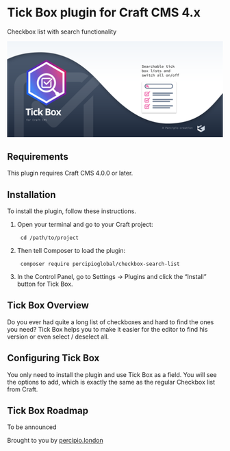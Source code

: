 # Tick Box plugin for Craft CMS 4.x

Checkbox list with search functionality

![Screenshot](resources/img/plugin-logo.png)

## Requirements

This plugin requires Craft CMS 4.0.0 or later.

## Installation

To install the plugin, follow these instructions.

1. Open your terminal and go to your Craft project:

        cd /path/to/project

2. Then tell Composer to load the plugin:

        composer require percipioglobal/checkbox-search-list

3. In the Control Panel, go to Settings → Plugins and click the “Install” button for Tick Box.

## Tick Box Overview

Do you ever had quite a long list of checkboxes and hard to find the ones you need? Tick Box helps you to make it easier for the editor to find his version or even select / deselect all.

## Configuring Tick Box

You only need to install the plugin and use Tick Box as a field. You will see the options to add, which is exactly the same as the regular Checkbox list from Craft.

## Tick Box Roadmap

To be announced

Brought to you by [percipio.london](https://percipio.london)
